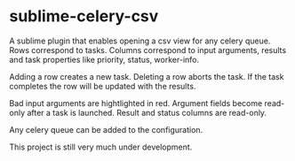 # sublime-celery-csv
A sublime plugin that enables opening a csv view for any celery queue. Rows correspond to tasks. Columns correspond to input arguments, results and task properties like priority, status, worker-info.

Adding a row creates a new task. Deleting a row aborts the task. If the task completes the row will be updated with the results.

Bad input arguments are hightlighted in red. Argument fields become read-only after a task is launched. Result and status columns are read-only.

Any celery queue can be added to the configuration.

This project is still very much under development.
